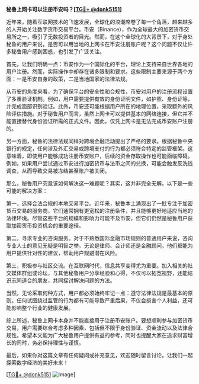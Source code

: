 **秘鲁上网卡可以注册币安吗？[[TG💪+ @donk5151](https://t.me/s/donk5151)]**

近年来，随着互联网技术的飞速发展，全球化的浪潮席卷了每一个角落，越来越多的人开始关注数字货币交易平台。币安（Binance），作为全球最大的加密货币交易所之一，吸引了无数投资者的目光。然而，在这个全球化的大背景下，对于身处秘鲁的用户来说，是否可以用当地的上网卡在币安注册账户呢？这个问题不仅让许多秘鲁用户感到困惑，也引发了广泛关注。

首先，让我们明确一点：币安作为一个国际化的平台，理论上支持来自世界各地的用户注册。然而，实际操作中却存在诸多限制和要求。这些限制主要来源于两个方面：一是币安自身的政策，二是当地国家的法律法规。

从币安的角度来看，为了确保平台的安全性和合规性，币安对用户的注册流程设置了多重验证机制。例如，用户需要提供有效的身份证明文件，如护照、身份证等，并完成面部识别验证。此外，币安还可能根据用户所在的地理位置，采取额外的风险评估措施。对于秘鲁用户而言，虽然上网卡可以提供基本的网络连接，但它并不能直接替代身份验证所需的正式文件。因此，仅凭上网卡是无法完成币安账户注册的。

另一方面，秘鲁的法律法规同样对跨境金融活动提出了严格的要求。根据秘鲁中央银行的规定，任何涉及外汇交易或跨境支付的行为都必须符合特定的监管框架。这意味着，即使用户能够成功注册币安账户，后续的资金存取操作也可能面临障碍。例如，如果用户尝试通过币安进行加密货币与法币之间的兑换，可能会触发反洗钱调查，从而导致交易被冻结甚至账户被关闭。

那么，秘鲁用户究竟该如何解决这一难题呢？其实，这并非完全无解。以下是一些可能的解决方案：

第一，选择合法合规的本地交易平台。近年来，秘鲁本土涌现出了一批专注于加密货币交易的服务商，它们通常拥有更宽松的注册条件，并且能够更好地适应当地的法律环境。尽管这些平台的规模和影响力可能不及币安，但它们仍然是秘鲁用户获取加密货币投资机会的重要途径。

第二，寻求专业的咨询服务。对于不熟悉国际金融市场规则的普通用户来说，咨询专业人士的意见无疑是明智之举。无论是律师、会计师还是金融顾问，他们都能为用户提供针对性的建议，帮助用户规避潜在风险。

第三，积极参与社区交流。在互联网时代，信息共享变得尤为重要。加入相关的社交媒体群组或论坛，与其他秘鲁用户分享经验和心得，不仅可以拓宽视野，还能结识志同道合的朋友，共同探讨解决问题的方法。

当然，无论采取何种方式，用户都必须始终牢记一点：遵守法律法规是最基本的原则。任何试图绕过监管的行为都有可能导致严重后果，不仅会损害个人利益，还可能影响整个行业的健康发展。

综上所述，秘鲁上网卡本身并不能直接用于注册币安账户。要想顺利参与加密货币交易，用户需要综合考虑多种因素，包括但不限于身份验证、资金流动以及法律合规性。希望本文能为广大秘鲁用户提供有益的参考，同时也提醒大家在追求财富增长的同时，务必保持理性与谨慎。

最后，如果你对这篇文章有任何疑问或补充意见，欢迎随时留言讨论。让我们一起探索数字经济的美好未来！

[[TG💪+ @donk5151](https://t.me/s/donk5151) ![Image](https://i.postimg.cc/rwNCRYN7/Snipaste-2025-04-30-17-27-05.png)]